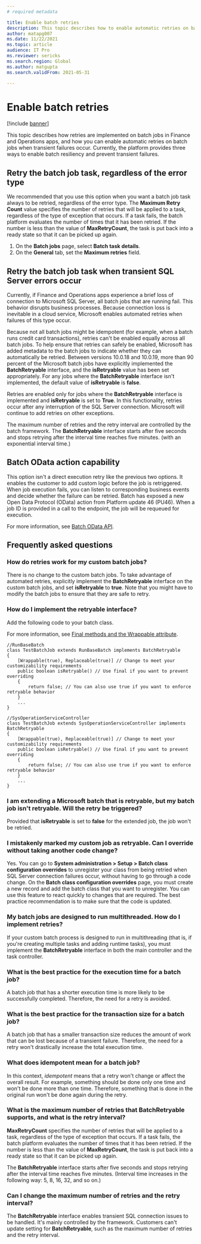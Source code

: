 ```yaml
---
# required metadata

title: Enable batch retries
description: This topic describes how to enable automatic retries on batch jobs when transient failures occur.
author: matapg007
ms.date: 11/22/2021
ms.topic: article
audience: IT Pro
ms.reviewer: sericks
ms.search.region: Global
ms.author: matgupta
ms.search.validFrom: 2021-05-31

---
```


# Enable batch retries

[!include [banner](../includes/banner.md)]

This topic describes how retries are implemented on batch jobs in Finance and Operations apps, and how you can enable automatic retries on batch jobs when transient failures occur. Currently, the platform provides three ways to enable batch resiliency and prevent transient failures.

## Retry the batch job task, regardless of the error type

We recommended that you use this option when you want a batch job task always to be retried, regardless of the error type. The **Maximum Retry Count** value specifies the number of retries that will be applied to a task, regardless of the type of exception that occurs. If a task fails, the batch platform evaluates the number of times that it has been retried. If the number is less than the value of **MaxRetryCount**, the task is put back into a ready state so that it can be picked up again. 

1. On the **Batch jobs** page, select **Batch task details**.
2. On the **General** tab, set the **Maximum retries** field.

## Retry the batch job task when transient SQL Server errors occur

Currently, if Finance and Operations apps experience a brief loss of connection to Microsoft SQL Server, all batch jobs that are running fail. This behavior disrupts business processes. Because connection loss is inevitable in a cloud service, Microsoft enables automated retries when failures of this type occur.

Because not all batch jobs might be idempotent (for example, when a batch runs credit card transactions), retries can't be enabled equally across all batch jobs. To help ensure that retries can safely be enabled, Microsoft has added metadata to the batch jobs to indicate whether they can automatically be retried. Between versions 10.0.18 and 10.0.19, more than 90 percent of the Microsoft batch jobs have explicitly implemented the **BatchRetryable** interface, and the **isRetryable** value has been set appropriately. For any jobs where the **BatchRetryable** interface isn't implemented, the default value of **isRetryable** is **false**.

Retries are enabled only for jobs where the **BatchRetryable** interface is implemented and **isRetryable** is set to **True**. In this functionality, retries occur after any interruption of the SQL Server connection. Microsoft will continue to add retries on other exceptions.

The maximum number of retries and the retry interval are controlled by the batch framework. The **BatchRetryable** interface starts after five seconds and stops retrying after the interval time reaches five minutes. (with an exponential interval time.)

## Batch OData action capability

This option isn't a direct execution retry like the previous two options. It enables the customer to add custom logic before the job is retriggered. When job execution fails, you can listen to corresponding business events and decide whether the failure can be retried. Batch has exposed a new Open Data Protocol (OData) action from Platform update 46 (PU46). When a job ID is provided in a call to the endpoint, the job will be requeued for execution.

For more information, see [Batch OData API](batch-odata-api.md).

## Frequently asked questions

### How do retries work for my custom batch jobs?

There is no change to the custom batch jobs. To take advantage of automated retries, explicitly implement the **BatchRetryable** interface on the custom batch jobs, and set **isRetryable** to **true**. Note that you might have to modify the batch jobs to ensure that they are safe to retry.

### How do I implement the retryable interface?

Add the following code to your batch class.

For more information, see [Final methods and the Wrappable attribute](../extensibility/method-wrapping-coc.md).

```
//RunBaseBatch
class TestBatchJob extends RunBaseBatch implements BatchRetryable
{
    [Wrappable(true), Replaceable(true)] // Change to meet your customizability requirements
    public boolean isRetryable() // Use final if you want to prevent overriding
    {
        return false; // You can also use true if you want to enforce retryable behavior
    }
    ...
} 

//SysOperationServiceController 
class TestBatchJob extends SysOperationServiceController implements BatchRetryable
{
    [Wrappable(true), Replaceable(true)] // Change to meet your customizability requirements
    public boolean isRetryable() // Use final if you want to prevent overriding
    {
        return false; // You can also use true if you want to enforce retryable behavior
    }
    ...
}
```

### I am extending a Microsoft batch that is retryable, but my batch job isn't retryable. Will the retry be triggered?

Provided that **isRetryable** is set to **false** for the extended job, the job won't be retried.

### I mistakenly marked my custom job as retryable. Can I override without taking another code change?

Yes. You can go to **System administration \> Setup \> Batch class configuration overrides** to unregister your class from being retried when SQL Server connection failures occur, without having to go through a code change. On the **Batch class configuration overrides** page, you must create a new record and add the batch class that you want to unregister. You can use this feature to react quickly to changes that are required. The best practice recommendation is to make sure that the code is updated.

### My batch jobs are designed to run multithreaded. How do I implement retries?

If your custom batch process is designed to run in multithreading (that is, if you're creating multiple tasks and adding runtime tasks), you must implement the **BatchRetryable** interface in both the main controller and the task controller.

### What is the best practice for the execution time for a batch job?

A batch job that has a shorter execution time is more likely to be successfully completed. Therefore, the need for a retry is avoided.
 
### What is the best practice for the transaction size for a batch job?

A batch job that has a smaller transaction size reduces the amount of work that can be lost because of a transient failure. Therefore, the need for a retry won't drastically increase the total execution time.

### What does idempotent mean for a batch job?

In this context, *idempotent* means that a retry won't change or affect the overall result. For example, something should be done only one time and won't be done more than one time. Therefore, something that is done in the original run won't be done again during the retry.

### What is the maximum number of retries that BatchRetryable supports, and what is the retry interval?

**MaxRetryCount** specifies the number of retries that will be applied to a task, regardless of the type of exception that occurs. If a task fails, the batch platform evaluates the number of times that it has been retried. If the number is less than the value of **MaxRetryCount**, the task is put back into a ready state so that it can be picked up again.

The **BatchRetryable** interface starts after five seconds and stops retrying after the interval time reaches five minutes. (Interval time increases in the following way: 5, 8, 16, 32, and so on.)

### Can I change the maximum number of retries and the retry interval?

The **BatchRetryable** interface enables transient SQL connection issues to be handled. It's mainly controlled by the framework. Customers can't update setting for **BatchRetryable**, such as the maximum number of retries and the retry interval.
